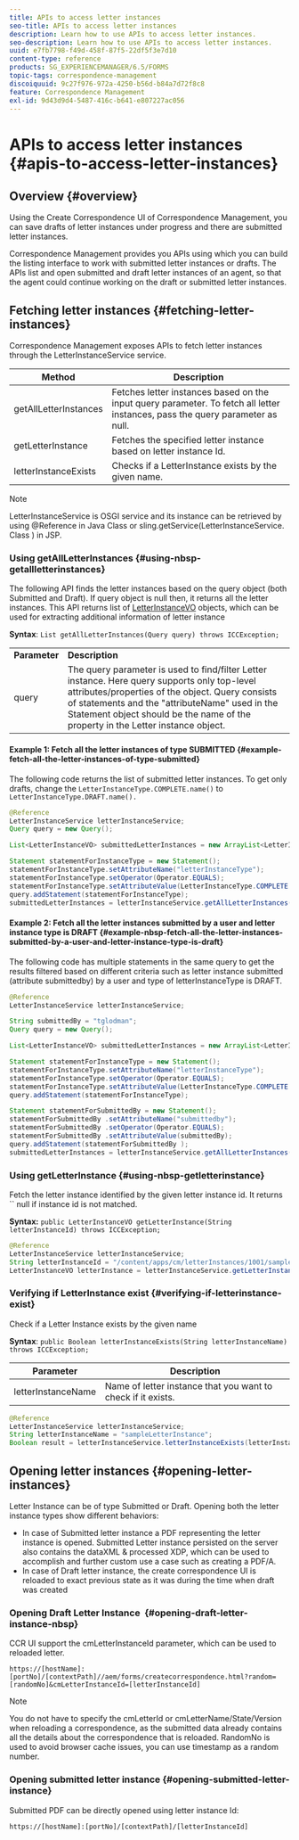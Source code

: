 ```yaml
---
title: APIs to access letter instances
seo-title: APIs to access letter instances
description: Learn how to use APIs to access letter instances.
seo-description: Learn how to use APIs to access letter instances.
uuid: e7fb7798-f49d-458f-87f5-22df5f3e7d10
content-type: reference
products: SG_EXPERIENCEMANAGER/6.5/FORMS
topic-tags: correspondence-management
discoiquuid: 9c27f976-972a-4250-b56d-b84a7d72f8c8
feature: Correspondence Management
exl-id: 9d43d9d4-5487-416c-b641-e807227ac056
---
```

# APIs to access letter instances {#apis-to-access-letter-instances}

## Overview {#overview}

Using the Create Correspondence UI of Correspondence Management, you can save drafts of letter instances under progress and there are submitted letter instances.

Correspondence Management provides you APIs using which you can build the listing interface to work with submitted letter instances or drafts. The APIs list and open submitted and draft letter instances of an agent, so that the agent could continue working on the draft or submitted letter instances.

## Fetching letter instances {#fetching-letter-instances}

Correspondence Management exposes APIs to fetch letter instances through the LetterInstanceService service.

|Method|Description|
|--- |--- |
|getAllLetterInstances|Fetches letter instances based on the input query parameter. To fetch all letter instances, pass the query parameter as null.|
|getLetterInstance|Fetches the specified letter instance based on letter instance Id.|
|letterInstanceExists|Checks if a LetterInstance exists by the given name.|

>[!NOTE]
>
>LetterInstanceService is OSGI service and its instance can be retrieved by using @Reference in Java
>Class or sling.getService(LetterInstanceService. Class ) in JSP.

### Using&nbsp;getAllLetterInstances {#using-nbsp-getallletterinstances}

The following API finds the letter instances based on the query object (both Submitted and Draft). If query object is null then, it returns all the letter instances. This API returns list of [LetterInstanceVO](https://helpx.adobe.com/aem-forms/6-2/javadocs/com/adobe/icc/dbforms/obj/LetterInstanceVO.html) objects, which can be used for extracting additional information of letter instance

**Syntax**: `List getAllLetterInstances(Query query) throws ICCException;`

<table>
 <tbody>
  <tr>
   <td><strong>Parameter</strong></td>
   <td><strong>Description</strong></td>
  </tr>
  <tr>
   <td>query</td>
   <td>The query parameter is used to find/filter Letter instance. Here query supports only top-level attributes/properties of the object. Query consists of statements and the "attributeName" used in the Statement object should be the name of the property in the Letter instance object.<br /> </td>
  </tr>
 </tbody>
</table>

#### Example 1: Fetch all the letter instances of type SUBMITTED {#example-fetch-all-the-letter-instances-of-type-submitted}

The following code returns the list of submitted letter instances. To get only drafts, change the `LetterInstanceType.COMPLETE.name()` to `LetterInstanceType.DRAFT.name().`

```java
@Reference
LetterInstanceService letterInstanceService;
Query query = new Query();

List<LetterInstanceVO> submittedLetterInstances = new ArrayList<LetterInstanceVO>();

Statement statementForInstanceType = new Statement();
statementForInstanceType.setAttributeName("letterInstanceType");
statementForInstanceType.setOperator(Operator.EQUALS);
statementForInstanceType.setAttributeValue(LetterInstanceType.COMPLETE.name());
query.addStatement(statementForInstanceType);
submittedLetterInstances = letterInstanceService.getAllLetterInstances(query);

```

#### Example 2:&nbsp;Fetch all the letter instances submitted by a user and letter instance type is DRAFT {#example-nbsp-fetch-all-the-letter-instances-submitted-by-a-user-and-letter-instance-type-is-draft}

The following code has multiple statements in the same query to get the results filtered based on different criteria such as letter instance submitted (attribute submittedby) by a user and type of letterInstanceType is DRAFT.

```java
@Reference
LetterInstanceService letterInstanceService;

String submittedBy = "tglodman";
Query query = new Query();

List<LetterInstanceVO> submittedLetterInstances = new ArrayList<LetterInstanceVO>();

Statement statementForInstanceType = new Statement();
statementForInstanceType.setAttributeName("letterInstanceType");
statementForInstanceType.setOperator(Operator.EQUALS);
statementForInstanceType.setAttributeValue(LetterInstanceType.COMPLETE.name());
query.addStatement(statementForInstanceType);

Statement statementForSubmittedBy = new Statement();
statementForSubmittedBy .setAttributeName("submittedby");
statementForSubmittedBy .setOperator(Operator.EQUALS);
statementForSubmittedBy .setAttributeValue(submittedBy);
query.addStatement(statementForSubmittedBy );
submittedLetterInstances = letterInstanceService.getAllLetterInstances(query);
```

### Using&nbsp;getLetterInstance {#using-nbsp-getletterinstance}

Fetch the letter instance identified by the given letter instance id. It returns `` null if instance id is not matched.

**Syntax:** `public LetterInstanceVO getLetterInstance(String letterInstanceId) throws ICCException;`

```java
@Reference
LetterInstanceService letterInstanceService;
String letterInstanceId = "/content/apps/cm/letterInstances/1001/sampleLetterInstance";
LetterInstanceVO letterInstance = letterInstanceService.getLetterInstance(letterInstanceId );
```

### Verifying if LetterInstance exist {#verifying-if-letterinstance-exist}

Check if a Letter Instance exists by the given name

**Syntax**: `public Boolean letterInstanceExists(String letterInstanceName) throws ICCException;`

| **Parameter** | **Description** |
|---|---|
| letterInstanceName | Name of letter instance that you want to check if it exists. |

```java
@Reference
LetterInstanceService letterInstanceService;
String letterInstanceName = "sampleLetterInstance";
Boolean result = letterInstanceService.letterInstanceExists(letterInstanceName );
```

## Opening letter instances {#opening-letter-instances}

Letter Instance can be of type Submitted or Draft. Opening both the letter instance types show different behaviors:

* In case of Submitted letter instance a PDF representing the letter instance is opened. Submitted Letter instance persisted on the server also contains the dataXML & processed XDP, which can be used to accomplish and further custom use a case such as creating a PDF/A.
* In case of Draft letter instance, the create correspondence UI is reloaded to exact previous state as it was during the time when draft was created

### Opening Draft Letter Instance&nbsp; {#opening-draft-letter-instance-nbsp}

CCR UI support the cmLetterInstanceId parameter, which can be used to reloaded letter.

`https://[hostName]:[portNo]/[contextPath]//aem/forms/createcorrespondence.html?random=[randomNo]&cmLetterInstanceId=[letterInstanceId]`

>[!NOTE]
>
>You do not have to specify the cmLetterId or cmLetterName/State/Version when reloading a correspondence, as the submitted data already contains all the details about the correspondence that is reloaded. RandomNo is used to avoid browser cache issues, you can use timestamp as a random number.

### Opening submitted letter instance {#opening-submitted-letter-instance}

Submitted PDF can be directly opened using letter instance Id:

`https://[hostName]:[portNo]/[contextPath]/[letterInstanceId]`
